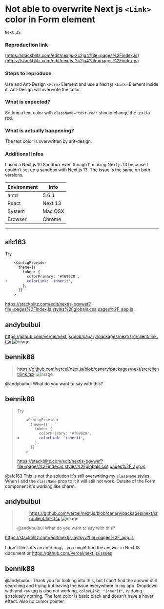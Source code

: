 # Not able to overwrite Next js `<Link>` color in Form element

`Next.JS`

### Reproduction link

[https://stackblitz.com/edit/nextjs-2c2jq4?file=pages%2Findex.js](https://stackblitz.com/edit/nextjs-2c2jq4?file=pages%2Findex.js)

### Steps to reproduce

Use and Ant-Design `<Form>` Element and use a Next js `<Link>` Element inside it. Ant-Design will overwrite the color.

### What is expected?

Setting a text color with `className="text-red"` should change the text to red.

### What is actually happening?

The text color is overwritten by ant-design.

### Additional Infos

I used a Next js 10 Sandbox even though I'm using Next js 13 because I couldn't set up a sandbox with Next js 13. The issue is the same on both versions.

| Environment | Info    |
| ----------- | ------- |
| antd        | 5.6.1   |
| React       | Next 13 |
| System      | Mac OSX |
| Browser     | Chrome  |

---

<!-- generated by ant-design-issue-helper. DO NOT REMOVE -->

## afc163

Try

```diff
    <ConfigProvider
      theme={{
        token: {
          colorPrimary: '#f69620',
+         colorLink: 'inherit',
        },
      }}
    >
```

https://stackblitz.com/edit/nextjs-bgvwef?file=pages%2Findex.js,styles%2Fglobals.css,pages%2F_app.js

## andybuibui

https://github.com/vercel/next.js/blob/canary/packages/next/src/client/link.tsx
![image](https://github.com/ant-design/ant-design/assets/23742065/2447e012-ddb0-4f81-9084-66f176eeb74f)

## bennik88

> https://github.com/vercel/next.js/blob/canary/packages/next/src/client/link.tsx ![image](https://user-images.githubusercontent.com/23742065/246077594-2447e012-ddb0-4f81-9084-66f176eeb74f.png)

@andybuibui What do you want to say with this?

## bennik88

> Try
>
> ```diff
>     <ConfigProvider
>       theme={{
>         token: {
>           colorPrimary: '#f69620',
> +         colorLink: 'inherit',
>         },
>       }}
>     >
> ```
>
> https://stackblitz.com/edit/nextjs-bgvwef?file=pages%2Findex.js,styles%2Fglobals.css,pages%2F_app.js

@afc163 This is not the solution it's still overwriting my `className` styles. When I add the `className` prop to it it will still not work. Outsite of the Form component it's working like charm.

## andybuibui

> > https://github.com/vercel/next.js/blob/canary/packages/next/src/client/link.tsx ![image](https://user-images.githubusercontent.com/23742065/246077594-2447e012-ddb0-4f81-9084-66f176eeb74f.png)
>
> @andybuibui What do you want to say with this?

https://stackblitz.com/edit/nextjs-hytsyv?file=pages%2F_app.js

I don't think it's an antd bug， you might find the answer in NextJS document or https://github.com/vercel/next.js/issues

## bennik88

@andybuibui Thank you for looking into this, but I can't find the answer still searching and trying but having the issue everywhere in my app. Dropdown with and `<a>` tag is also not working. `colorLink: "inherit",` is doing absolutely nothing. The font color is basic black and doesn't have a hover effect. Also no cursor pointer.
